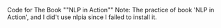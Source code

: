 Code for The Book ""NLP in Action""
Note: The practice of book 'NLP in Action', and I did't use nlpia since I failed to install it.
 
 
